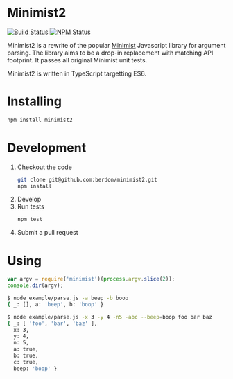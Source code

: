 # Minimist2
[![Build Status](https://travis-ci.org/berdon/minimist2.svg?branch=master)](https://travis-ci.org/berdon/minimist2) [![NPM Status](https://img.shields.io/npm/v/minimist2.svg)](https://www.npmjs.com/package/minimist2)

Minimist2 is a rewrite of the popular [Minimist](https://github.com/substack/minimist) Javascript library for argument parsing. The library aims to be a drop-in replacement with matching API footprint. It passes all original Minimist unit tests.

Minimist2 is written in TypeScript targetting ES6.

# Installing
```bash
npm install minimist2
```

# Development
1. Checkout the code
    ```bash
    git clone git@github.com:berdon/minimist2.git
    npm install
    ```
2. Develop
3. Run tests
    ```bash
    npm test
    ```
4. Submit a pull request

# Using
```javascript
var argv = require('minimist')(process.argv.slice(2));
console.dir(argv);
```

```bash
$ node example/parse.js -a beep -b boop
{ _: [], a: 'beep', b: 'boop' }
```

```bash
$ node example/parse.js -x 3 -y 4 -n5 -abc --beep=boop foo bar baz
{ _: [ 'foo', 'bar', 'baz' ],
  x: 3,
  y: 4,
  n: 5,
  a: true,
  b: true,
  c: true,
  beep: 'boop' }
```